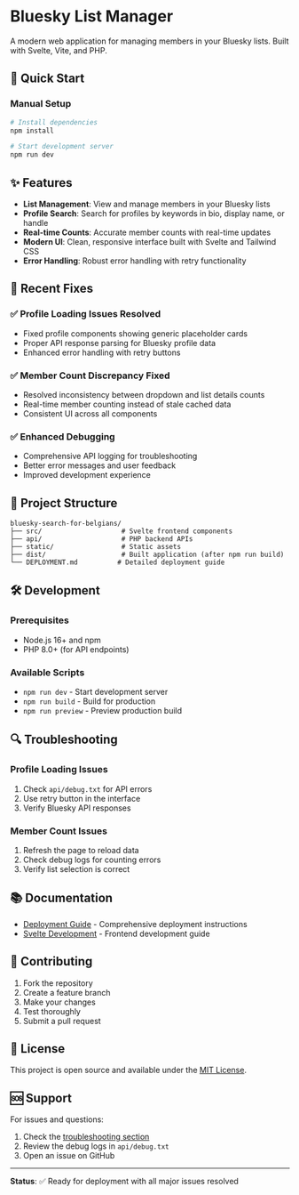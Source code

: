 # Bluesky List Manager

A modern web application for managing members in your Bluesky lists. Built with Svelte, Vite, and PHP.

## 🚀 Quick Start

### Manual Setup
```bash
# Install dependencies
npm install

# Start development server
npm run dev
```

## ✨ Features

- **List Management**: View and manage members in your Bluesky lists
- **Profile Search**: Search for profiles by keywords in bio, display name, or handle
- **Real-time Counts**: Accurate member counts with real-time updates
- **Modern UI**: Clean, responsive interface built with Svelte and Tailwind CSS
- **Error Handling**: Robust error handling with retry functionality

## 🔧 Recent Fixes

### ✅ Profile Loading Issues Resolved
- Fixed profile components showing generic placeholder cards
- Proper API response parsing for Bluesky profile data
- Enhanced error handling with retry buttons

### ✅ Member Count Discrepancy Fixed
- Resolved inconsistency between dropdown and list details counts
- Real-time member counting instead of stale cached data
- Consistent UI across all components

### ✅ Enhanced Debugging
- Comprehensive API logging for troubleshooting
- Better error messages and user feedback
- Improved development experience

## 📁 Project Structure

```
bluesky-search-for-belgians/
├── src/                    # Svelte frontend components
├── api/                    # PHP backend APIs
├── static/                 # Static assets
├── dist/                   # Built application (after npm run build)
└── DEPLOYMENT.md          # Detailed deployment guide
```

## 🛠️ Development

### Prerequisites
- Node.js 16+ and npm
- PHP 8.0+ (for API endpoints)

### Available Scripts
- `npm run dev` - Start development server
- `npm run build` - Build for production
- `npm run preview` - Preview production build

## 🔍 Troubleshooting

### Profile Loading Issues
1. Check `api/debug.txt` for API errors
2. Use retry button in the interface
3. Verify Bluesky API responses

### Member Count Issues
1. Refresh the page to reload data
2. Check debug logs for counting errors
3. Verify list selection is correct

## 📚 Documentation

- [Deployment Guide](DEPLOYMENT.md) - Comprehensive deployment instructions
- [Svelte Development](README-SVELTE.md) - Frontend development guide

## 🤝 Contributing

1. Fork the repository
2. Create a feature branch
3. Make your changes
4. Test thoroughly
5. Submit a pull request

## 📄 License

This project is open source and available under the [MIT License](LICENSE).

## 🆘 Support

For issues and questions:
1. Check the [troubleshooting section](#troubleshooting)
2. Review the debug logs in `api/debug.txt`
3. Open an issue on GitHub

---

**Status**: ✅ Ready for deployment with all major issues resolved
